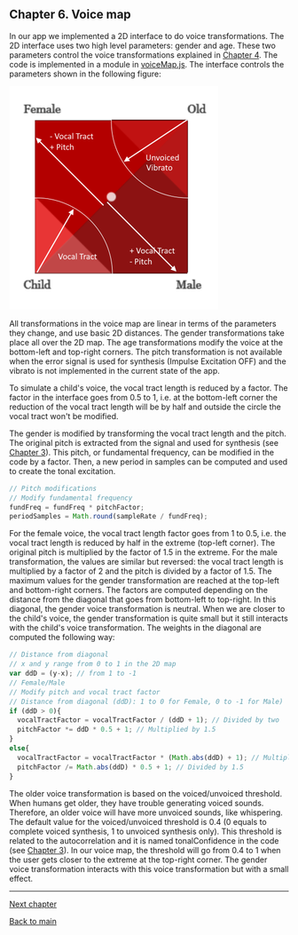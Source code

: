 ## Chapter 6. Voice map

In our app we implemented a 2D interface to do voice transformations. The 2D interface uses two high level parameters: gender and age. These two parameters control the voice transformations explained in [Chapter 4](Chapter%204.%20Voice%20transformations.md). The code is implemented in a module in [voiceMap.js](../voiceMap.js). The interface controls the parameters shown in the following figure:

![Alt text](img/VoiceMap.png?raw=true "Voice map")

All transformations in the voice map are linear in terms of the parameters they change, and use basic 2D distances. The gender transformations take place all over the 2D map. The age transformations modify the voice at the bottom-left and top-right corners. The pitch transformation is not available when the error signal is used for synthesis (Impulse Excitation OFF) and the vibrato is not implemented in the current state of the app.

To simulate a child's voice, the vocal tract length is reduced by a factor. The factor in the interface goes from 0.5 to 1, i.e. at the bottom-left corner the reduction of the vocal tract length will be by half and outside the circle the vocal tract won't be modified.

The gender is modified by transforming the vocal tract length and the pitch. The original pitch is extracted from the signal and used for synthesis (see [Chapter 3](Chapter%203.%20Voice%20synthesis.md)). This pitch, or fundamental frequency, can be modified in the code by a factor. Then, a new period in samples can be computed and used to create the tonal excitation.

```javascript
// Pitch modifications
// Modify fundamental frequency
fundFreq = fundFreq * pitchFactor;
periodSamples = Math.round(sampleRate / fundFreq);
```

For the female voice, the vocal tract length factor goes from 1 to 0.5, i.e. the vocal tract length is reduced by half in the extreme (top-left corner). The original pitch is multiplied by the factor of 1.5 in the extreme. For the male transformation, the values are similar but reversed: the vocal tract length is multiplied by a factor of 2 and the pitch is divided by a factor of 1.5. The maximum values for the gender transformation are reached at the top-left and bottom-right corners. The factors are computed depending on the distance from the diagonal that goes from bottom-left to top-right. In this diagonal, the gender voice transformation is neutral. When we are closer to the child's voice, the gender transformation is quite small but it still interacts with the child's voice transformation. The weights in the diagonal are computed the following way:

```javascript
// Distance from diagonal
// x and y range from 0 to 1 in the 2D map
var ddD = (y-x); // from 1 to -1
// Female/Male
// Modify pitch and vocal tract factor
// Distance from diagonal (ddD): 1 to 0 for Female, 0 to -1 for Male)
if (ddD > 0){
  vocalTractFactor = vocalTractFactor / (ddD + 1); // Divided by two
  pitchFactor *= ddD * 0.5 + 1; // Multiplied by 1.5
}
else{
  vocalTractFactor = vocalTractFactor * (Math.abs(ddD) + 1); // Multiplied by two
  pitchFactor /= Math.abs(ddD) * 0.5 + 1; // Divided by 1.5
}
```

The older voice transformation is based on the voiced/unvoiced threshold. When humans get older, they have trouble generating voiced sounds. Therefore, an older voice will have more unvoiced sounds, like whispering. The default value for the voiced/unvoiced threshold is 0.4 (0 equals to complete voiced synthesis, 1 to unvoiced synthesis only). This threshold is related to the autocorrelation and it is named tonalConfidence in the code (see  [Chapter 3](Chapter%203.%20Voice%20synthesis.md)). In our voice map, the threshold will go from 0.4 to 1 when the user gets closer to the extreme at the top-right corner. The gender voice transformation interacts with this voice transformation but with a small effect.

___

[Next chapter](Visualization.md)

[Back to main](../README.md)
